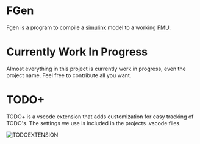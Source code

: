 # FGen

Fgen is a program to compile a [simulink](https://mathworks.com/products/simulink.html) model to a working [FMU](https://en.wikipedia.org/wiki/Functional_Mock-up_Interface).

# Currently Work In Progress

Almost everything in this project is currently work in progress, even the project name. Feel free to contribute all you want. 

# TODO+

TODO+ is a vscode extension that adds customization for easy tracking of TODO's. The settings we use is included in the projects .vscode files.

![TODOEXTENSION](https://i.imgur.com/xUZjofZ.png)
